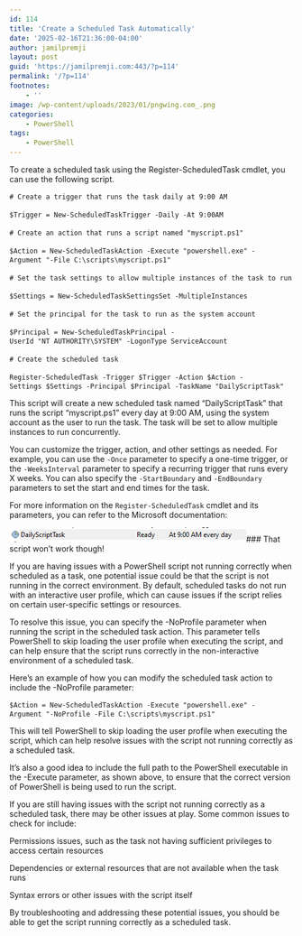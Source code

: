```yaml
---
id: 114
title: 'Create a Scheduled Task Automatically'
date: '2025-02-16T21:36:00-04:00'
author: jamilpremji
layout: post
guid: 'https://jamilpremji.com:443/?p=114'
permalink: '/?p=114'
footnotes:
    - ''
image: /wp-content/uploads/2023/01/pngwing.com_.png
categories:
    - PowerShell
tags:
    - PowerShell
---
```


To create a scheduled task using the Register-ScheduledTask cmdlet, you can use the following script.

```
# Create a trigger that runs the task daily at 9:00 AM

$Trigger = New-ScheduledTaskTrigger -Daily -At 9:00AM

# Create an action that runs a script named "myscript.ps1"

$Action = New-ScheduledTaskAction -Execute "powershell.exe" -Argument "-File C:\scripts\myscript.ps1"

# Set the task settings to allow multiple instances of the task to run concurrently

$Settings = New-ScheduledTaskSettingsSet -MultipleInstances

# Set the principal for the task to run as the system account

$Principal = New-ScheduledTaskPrincipal -UserId "NT AUTHORITY\SYSTEM" -LogonType ServiceAccount

# Create the scheduled task

Register-ScheduledTask -Trigger $Trigger -Action $Action -Settings $Settings -Principal $Principal -TaskName "DailyScriptTask"
```

This script will create a new scheduled task named “DailyScriptTask” that runs the script “myscript.ps1” every day at 9:00 AM, using the system account as the user to run the task. The task will be set to allow multiple instances to run concurrently.

You can customize the trigger, action, and other settings as needed. For example, you can use the `-Once` parameter to specify a one-time trigger, or the `-WeeksInterval` parameter to specify a recurring trigger that runs every X weeks. You can also specify the `-StartBoundary` and `-EndBoundary` parameters to set the start and end times for the task.

For more information on the `Register-ScheduledTask` cmdlet and its parameters, you can refer to the Microsoft documentation:



![](assets/images/2022-12-ScheduledTask.png)### That script won’t work though!

If you are having issues with a PowerShell script not running correctly when scheduled as a task, one potential issue could be that the script is not running in the correct environment. By default, scheduled tasks do not run with an interactive user profile, which can cause issues if the script relies on certain user-specific settings or resources.

To resolve this issue, you can specify the -NoProfile parameter when running the script in the scheduled task action. This parameter tells PowerShell to skip loading the user profile when executing the script, and can help ensure that the script runs correctly in the non-interactive environment of a scheduled task.

Here’s an example of how you can modify the scheduled task action to include the -NoProfile parameter:

```
$Action = New-ScheduledTaskAction -Execute "powershell.exe" -Argument "-NoProfile -File C:\scripts\myscript.ps1"
```

This will tell PowerShell to skip loading the user profile when executing the script, which can help resolve issues with the script not running correctly as a scheduled task.

It’s also a good idea to include the full path to the PowerShell executable in the -Execute parameter, as shown above, to ensure that the correct version of PowerShell is being used to run the script.

If you are still having issues with the script not running correctly as a scheduled task, there may be other issues at play. Some common issues to check for include:

Permissions issues, such as the task not having sufficient privileges to access certain resources

Dependencies or external resources that are not available when the task runs

Syntax errors or other issues with the script itself

By troubleshooting and addressing these potential issues, you should be able to get the script running correctly as a scheduled task.